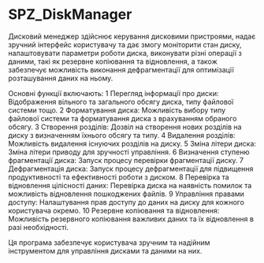 # SPZ_DiskManager

Дисковий менеджер здійснює керування дисковими пристроями, надає зручний інтерфейс користувачу та дає змогу моніторити стан диску, налаштовувати параметри роботи диска, виконувати різні операції з даними, такі як резервне копіювання та відновлення, а також забезпечує можливість виконання дефрагментації для оптимізації розташування даних на ньому.


Основні функції включають:
1 Перегляд інформації про диски: Відображення вільного та загального обсягу диска, типу файлової системи тощо.
2 Форматування диска: Можливість вибору типу файлової системи та форматування диска з врахуванням обраного обсягу.
3 Створення розділів: Дозвіл на створення нових розділів на диску з визначенням їхнього обсягу та типу.
4 Видалення розділів: Можливість видалення існуючих розділів на диску.
5 Зміна літери диска: Зміна літери приводу для зручності управління.
6 Визначення ступеню фрагментації диска: Запуск процесу перевірки фрагментації диску.
7 Дефрагментація диска: Запуск процесу дефрагментації для підвищення продуктивності та ефективності роботи з диском.
8 Перевірка та відновлення цілісності даних: Перевірка диска на наявність помилок та можливість відновлення пошкоджених файлів.
9 Управління правами доступу: Налаштування прав доступу до даних на диску для кожного користувача окремо.
10 Резервне копіювання та відновлення: Можливість резервного копіювання важливих даних та їх відновлення в разі необхідності.

Ця програма забезпечує користувача зручним та надійним інструментом для управління дисками та даними на них.
